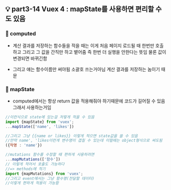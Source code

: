 ## 💡 part3-14 Vuex 4 : mapState를 사용하면 편리할 수도 있음

### 🔹 computed

- 계산 결과를 저장하는 함수들을 적을 때는
  이게 처음 페이지 로드될 때 한번만 호출하고 그리고 그 값을 간직만 하고 뱉어줌
  즉 한번 더 실행을 안한다는 뜻임
  물론 값이 변경되면 바뀌긴함

- 그리고 얘는 함수이름만 써야됨 소괄호 쓰는거아님
  계산 결과를 저장하는 놈이기 때문

### 🔹 mapState

- computed에서는 항상 return 값을 적용해줘야 하기때문에 코드가 길어질 수 있음 그래서 사용하는거임

```javascript
//이런식으로 state에 있는걸 저렇게 적을 수 있음
import {mapState} from 'vuex';
...mapState(['name', 'likes'])

//그리고 그냥 {{name or likes}} 이렇게 적으면 state값을 쓸 수 있음
//만약 name', 'likes이런게 변수명이 겹칠 수 있는데 이럴때는 object형식으로 써도됨
({작명 : 'name'})

//mutations 함수를 수정할 때 편하게 사용하려면
...mapMutations(['함수'])
// 이렇게 적어서 호출도 가능하다
//=> methods에 적기
import {mapMutations} from 'vuex';
//그리고 event에서는 그냥 함수명(전달할 데이터)
//이렇게 편하게 적용이 가능함
```

